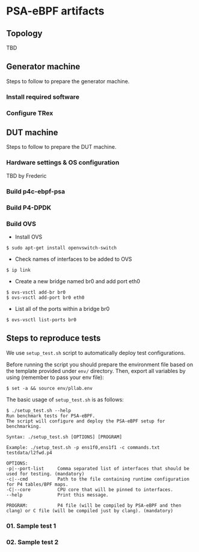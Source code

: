 # PSA-eBPF artifacts

## Topology

TBD

## Generator machine

Steps to follow to prepare the generator machine. 

### Install required software

### Configure TRex

## DUT machine

Steps to follow to prepare the DUT machine. 

### Hardware settings & OS configuration

TBD by Frederic

### Build p4c-ebpf-psa

### Build P4-DPDK

### Build OVS

- Install OVS

```
$ sudo apt-get install openvswitch-switch
```

- Check names of interfaces to be added to OVS

```
$ ip link
```

- Create a new bridge named br0 and add port eth0

```
$ ovs-vsctl add-br br0
$ ovs-vsctl add-port br0 eth0
```

- List all of the ports within a bridge br0

```
$ ovs-vsctl list-ports br0
```

## Steps to reproduce tests

We use `setup_test.sh` script to automatically deploy test configurations. 

Before running the script you should prepare the environment file based on the template provided under `env/` directory.
Then, export all variables by using (remember to pass your env file):

```
$ set -a && source env/pllab.env
``` 

The basic usage of `setup_test.sh` is as follows:

```
$ ./setup_test.sh --help
Run benchmark tests for PSA-eBPF.
The script will configure and deploy the PSA-eBPF setup for benchmarking.

Syntax: ./setup_test.sh [OPTIONS] [PROGRAM]

Example: ./setup_test.sh -p ens1f0,ens1f1 -c commands.txt testdata/l2fwd.p4

OPTIONS:
-p|--port-list     Comma separated list of interfaces that should be used for testing. (mandatory)
-c|--cmd           Path to the file containing runtime configuration for P4 tables/BPF maps.
-C|--core          CPU core that will be pinned to interfaces.
--help             Print this message.

PROGRAM:           P4 file (will be compiled by PSA-eBPF and then clang) or C file (will be compiled just by clang). (mandatory)

```

### 01. Sample test 1

### 02. Sample test 2
